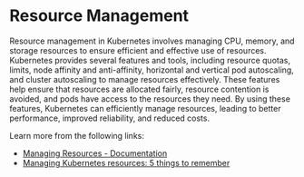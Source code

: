 # Resource Management

Resource management in Kubernetes involves managing CPU, memory, and storage resources to ensure efficient and effective use of resources. Kubernetes provides several features and tools, including resource quotas, limits, node affinity and anti-affinity, horizontal and vertical pod autoscaling, and cluster autoscaling to manage resources effectively. These features help ensure that resources are allocated fairly, resource contention is avoided, and pods have access to the resources they need. By using these features, Kubernetes can efficiently manage resources, leading to better performance, improved reliability, and reduced costs.

Learn more from the following links:

- [Managing Resources - Documentation](https://kubernetes.io/docs/concepts/cluster-administration/manage-deployment/)
- [Managing Kubernetes resources: 5 things to remember](https://enterprisersproject.com/article/2020/8/managing-kubernetes-resources-5-things-remember)
